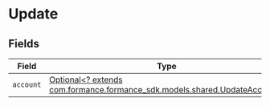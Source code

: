 # Update


## Fields

| Field                                                                                                             | Type                                                                                                              | Required                                                                                                          | Description                                                                                                       |
| ----------------------------------------------------------------------------------------------------------------- | ----------------------------------------------------------------------------------------------------------------- | ----------------------------------------------------------------------------------------------------------------- | ----------------------------------------------------------------------------------------------------------------- |
| `account`                                                                                                         | [Optional<? extends com.formance.formance_sdk.models.shared.UpdateAccount>](../../models/shared/UpdateAccount.md) | :heavy_minus_sign:                                                                                                | N/A                                                                                                               |